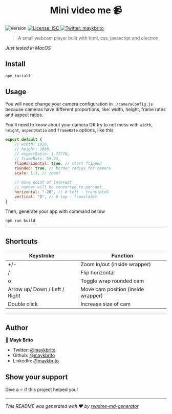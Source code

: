 <h1 align="center">Mini video me 📹</h1>
<p>
  <img alt="Version" src="https://img.shields.io/badge/version-1.0.0-blue.svg?cacheSeconds=2592000" />
  <a href="#" target="_blank">
    <img alt="License: ISC" src="https://img.shields.io/badge/License-ISC-yellow.svg" />
  </a>
  <a href="https://twitter.com/maykbrito" target="_blank">
    <img alt="Twitter: maykbrito" src="https://img.shields.io/twitter/follow/maykbrito.svg?style=social" />
  </a>
</p>

> A small webcam player built with html, css, javascript and electron

*Just tested in MacOS*


## Install

```sh
npm install
```

## Usage

You will need change your camera configuration in `./cameraConfig.js` because cameras have different proportions, like: width, height, frame rates and aspect ratios.

You'll need to know about your camera OR try to not mess with `width`, `height`, `aspectRatio` and `frameRate` options, like this

```js
export default {
    // width: 1920,
    // height: 1080,
    // aspectRatio: 1.77778,
    // frameRate: 59.94,
    flipHorizontal: true, // start flipped
    rounded: true, // border radius for camera
    scale: 1.1, // zoom?
    
    // move point of interest
    // number will be converted to percent
    horizontal: "-20", // 0 left - translateX
    vertical: "0", // 0 top - translateY
}
```

Then, generate your app with command bellow

```sh
npm run build
```

---
## Shortcuts

<table>
  <thead>
    <tr>
      <th>Keystroke</th>
      <th>Function</th>
    </tr>
  </thead>
  <tbody>
    <tr>
      <td>+/-</td>
      <td>Zoom in/out (inside wrapper)</td>
    </tr>
    <tr>
      <td>/</td>
      <td>Flip horizontal</td>
    </tr>
    <tr>
      <td>o</td>
      <td>Toggle wrap rounded cam</td>
    </tr>
    <tr>
      <td>Arrow up/ Down / Left / Right</td>
      <td>Move cam position (inside wrapper)</td>
    </tr>
    <tr>
      <td>Double click</td>
      <td>Increase size of cam</td>
    </tr>
  </tbody>
</table>

---

## Author

👤 **Mayk Brito**

* Twitter: [@maykbrito](https://twitter.com/maykbrito)
* Github: [@maykbrito](https://github.com/maykbrito)
* LinkedIn: [@maykbrito](https://linkedin.com/in/maykbrito)

## Show your support

Give a ⭐️ if this project helped you!

***
_This README was generated with ❤️ by [readme-md-generator](https://github.com/kefranabg/readme-md-generator)_
